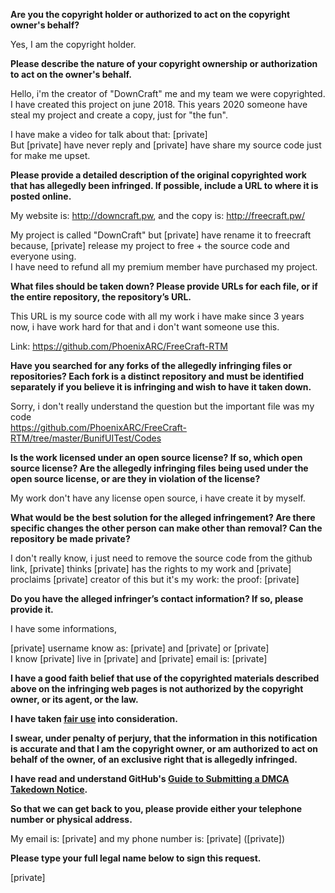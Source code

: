 **Are you the copyright holder or authorized to act on the copyright owner's behalf?**

Yes, I am the copyright holder.

**Please describe the nature of your copyright ownership or authorization to act on the owner's behalf.**

Hello, i'm the creator of "DownCraft" me and my team we were copyrighted. I have created this project on june 2018. This years 2020 someone have steal my project and create a copy, just for "the fun".

I have make a video for talk about that: [private]  
But [private] have never reply and [private] have share my source code just for make me upset.  

**Please provide a detailed description of the original copyrighted work that has allegedly been infringed. If possible, include a URL to where it is posted online.**

My website is: http://downcraft.pw, and the copy is: http://freecraft.pw/

My project is called "DownCraft" but [private] have rename it to freecraft because, [private] release my project to free + the source code and everyone using.  
I have need to refund all my premium member have purchased my project.

**What files should be taken down? Please provide URLs for each file, or if the entire repository, the repository’s URL.**

This URL is my source code with all my work i have make since 3 years now, i have work hard for that and i don't want someone use this.

Link: https://github.com/PhoenixARC/FreeCraft-RTM

**Have you searched for any forks of the allegedly infringing files or repositories? Each fork is a distinct repository and must be identified separately if you believe it is infringing and wish to have it taken down.**

Sorry, i don't really understand the question but the important file was my code  
https://github.com/PhoenixARC/FreeCraft-RTM/tree/master/BunifUITest/Codes

**Is the work licensed under an open source license? If so, which open source license? Are the allegedly infringing files being used under the open source license, or are they in violation of the license?**

My work don't have any license open source, i have create it by myself.

**What would be the best solution for the alleged infringement? Are there specific changes the other person can make other than removal? Can the repository be made private?**

I don't really know, i just need to remove the source code from the github link, [private] thinks [private] has the rights to my work and [private] proclaims [private] creator of this but it's my work: the proof: [private]

**Do you have the alleged infringer’s contact information? If so, please provide it.**

I have some informations,  

[private] username know as: [private] and [private] or [private]  
I know [private] live in [private] and [private] email is: [private]

**I have a good faith belief that use of the copyrighted materials described above on the infringing web pages is not authorized by the copyright owner, or its agent, or the law.**

**I have taken <a href="https://www.lumendatabase.org/topics/22">fair use</a> into consideration.**

**I swear, under penalty of perjury, that the information in this notification is accurate and that I am the copyright owner, or am authorized to act on behalf of the owner, of an exclusive right that is allegedly infringed.**

**I have read and understand GitHub's <a href="https://docs.github.com/articles/guide-to-submitting-a-dmca-takedown-notice/">Guide to Submitting a DMCA Takedown Notice</a>.**

**So that we can get back to you, please provide either your telephone number or physical address.**

My email is: [private] and my phone number is: [private] ([private])

**Please type your full legal name below to sign this request.**

[private]
